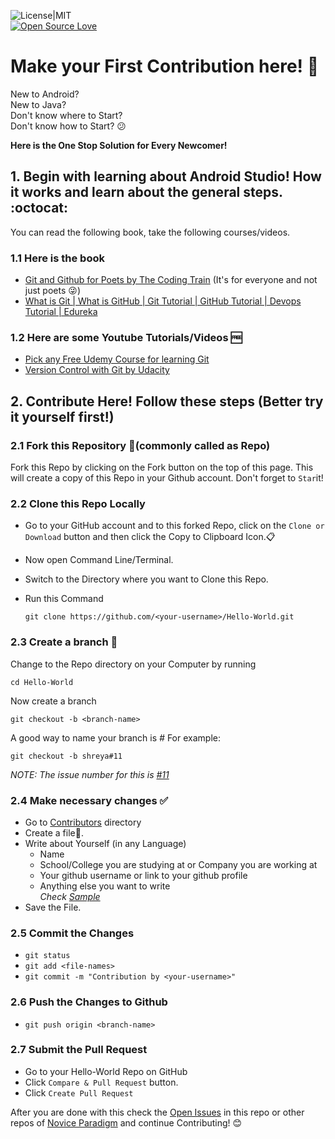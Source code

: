 ![License|MIT](https://img.shields.io/badge/License-MIT-green.svg)  
[![Open Source Love](https://badges.frapsoft.com/os/v1/open-source.png?v=103)](https://github.com/ellerbrock/open-source-badges/)

# Make your First Contribution here! :tada:

New to Android?  
New to Java?  
Don't know where to Start?  
Don't know how to Start? :confused:  

**Here is the One Stop Solution for Every Newcomer!**

## 1. Begin with learning about Android Studio! How it works and learn about the general steps. :octocat:

You can read the following book, take the following courses/videos.

### 1.1 Here is the book
* [Git and Github for Poets by The Coding Train](https://www.youtube.com/playlist?list=PLRqwX-V7Uu6ZF9C0YMKuns9sLDzK6zoiV) (It's for everyone and not just poets :stuck_out_tongue_winking_eye:)
* [What is Git | What is GitHub | Git Tutorial | GitHub Tutorial | Devops Tutorial | Edureka](https://www.youtube.com/watch?v=xuB1Id2Wxak)

### 1.2 Here are some Youtube Tutorials/Videos :free:
* [Pick any Free Udemy Course for learning Git](https://www.udemy.com/courses/search/?q=git&src=ukw&p=1&price=price-free&lang=en)
* [Version Control with Git by Udacity](https://in.udacity.com/course/version-control-with-git--ud123)

## 2. Contribute Here! Follow these steps (Better try it yourself first!)

### 2.1 Fork this Repository :fork_and_knife:(commonly called as Repo)
Fork this Repo by clicking on the Fork button on the top of this page. This will create a copy of this Repo in your Github account.
Don't forget to `Star`it!

### 2.2 Clone this Repo Locally

* Go to your GitHub account and to this forked Repo, click on the `Clone or Download` button and then click the Copy to Clipboard Icon.:clipboard:
* Now open Command Line/Terminal.
* Switch to the Directory where you want to Clone this Repo.
* Run this Command

  ```
  git clone https://github.com/<your-username>/Hello-World.git
  ```

### 2.3 Create a branch :twisted_rightwards_arrows:
Change to the Repo directory on your Computer by running
```
cd Hello-World
```
Now create a branch
```
git checkout -b <branch-name>
```
A good way to name your branch is *<your-username>#<issue-number>*
For example:
```
git checkout -b shreya#11
```
*NOTE: The issue number for this is [#11](https://github.com/Novice-Paradigm/Hello-World/blob/master/README.md)*

### 2.4 Make necessary changes :white_check_mark:
* Go to [Contributors](https://github.com/Novice-Paradigm/Hello-World/tree/master/Contributors) directory
* Create a file:page_facing_up:.	
* Write about Yourself (in any Language)
  - Name
  - School/College you are studying at or Company you are working at
  - Your github username or link to your github profile
  - Anything else you want to write  
  *Check [Sample](https://github.com/Novice-Paradigm/Hello-World/blob/master/Contributors/Sample.md)*
* Save the File.

### 2.5 Commit the Changes
* `git status`
* `git add <file-names>`
* `git commit -m "Contribution by <your-username>"`

### 2.6 Push the Changes to Github
* `git push origin <branch-name>`

### 2.7 Submit the Pull Request
* Go to your Hello-World Repo on GitHub
* Click `Compare & Pull Request` button.
* Click `Create Pull Request`

After you are done with this check the [Open Issues](https://github.com/Novice-Paradigm/Hello-World/issues) in this repo or other repos of [Novice Paradigm](https://github.com/Novice-Paradigm) and continue Contributing! :blush:
